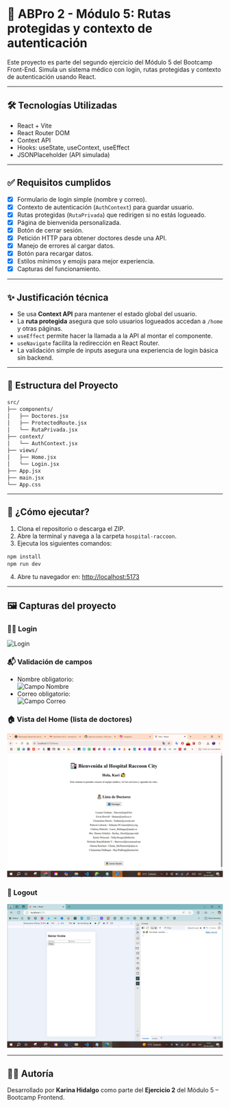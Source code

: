 # 🧪 ABPro 2 - Módulo 5: Rutas protegidas y contexto de autenticación

Este proyecto es parte del segundo ejercicio del Módulo 5 del Bootcamp Front-End. Simula un sistema médico con login, rutas protegidas y contexto de autenticación usando React.

---

## 🛠️ Tecnologías Utilizadas

- React + Vite
- React Router DOM
- Context API
- Hooks: useState, useContext, useEffect
- JSONPlaceholder (API simulada)

---

## ✅ Requisitos cumplidos

- [x] Formulario de login simple (nombre y correo).
- [x] Contexto de autenticación (`AuthContext`) para guardar usuario.
- [x] Rutas protegidas (`RutaPrivada`) que redirigen si no estás logueado.
- [x] Página de bienvenida personalizada.
- [x] Botón de cerrar sesión.
- [x] Petición HTTP para obtener doctores desde una API.
- [x] Manejo de errores al cargar datos.
- [x] Botón para recargar datos.
- [x] Estilos mínimos y emojis para mejor experiencia.
- [x] Capturas del funcionamiento.

---

## ✨ Justificación técnica

- Se usa **Context API** para mantener el estado global del usuario.
- La **ruta protegida** asegura que solo usuarios logueados accedan a `/home` y otras páginas.
- `useEffect` permite hacer la llamada a la API al montar el componente.
- `useNavigate` facilita la redirección en React Router.
- La validación simple de inputs asegura una experiencia de login básica sin backend.

---

## 📁 Estructura del Proyecto

```
src/
├── components/
│   ├── Doctores.jsx
│   ├── ProtectedRoute.jsx
│   └── RutaPrivada.jsx
├── context/
│   └── AuthContext.jsx
├── views/
│   ├── Home.jsx
│   └── Login.jsx
├── App.jsx
├── main.jsx
└── App.css
```

---

## 🚀 ¿Cómo ejecutar?

1. Clona el repositorio o descarga el ZIP.
2. Abre la terminal y navega a la carpeta `hospital-raccoon`.
3. Ejecuta los siguientes comandos:

```bash
npm install
npm run dev
```

4. Abre tu navegador en: [http://localhost:5173](http://localhost:5173)

---

## 🖼️ Capturas del proyecto

### 🧑‍💻 Login
![Login](./img/screenshots/screenshot-login.JPG)

### 📬 Validación de campos
- Nombre obligatorio:  
  ![Campo Nombre](./img/screenshots/screenshot-login-nombre.JPG)  
- Correo obligatorio:  
  ![Campo Correo](./img/screenshots/screenshot-login-mail.JPG)

### 🏠 Vista del Home (lista de doctores)
![Home](./img/screenshots/screenshot-home.JPG)

### 🔐 Logout
![Logout](./img/screenshots/screenshot-logout.JPG)

---

## 👩‍💻 Autoría

Desarrollado por **Karina Hidalgo** como parte del **Ejercicio 2** del Módulo 5 – Bootcamp Frontend.
